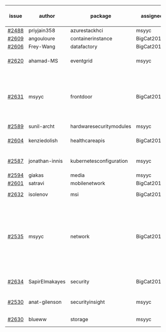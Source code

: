 | issue | author | package | assignee | bot advice | created date of issue | target release date | date from target |
| ------ | ------ | ------ | ------ | ------ | ------ | ------ | :-----: |
| [#2488](https://github.com/Azure/sdk-release-request/issues/2488) | priyjain358 | azurestackhci | msyyc |   | 02-25 | 04-07 |   |
| [#2609](https://github.com/Azure/sdk-release-request/issues/2609) | angouloure | containerinstance | BigCat20196 |   | 03-24 | 04-14 |   |
| [#2606](https://github.com/Azure/sdk-release-request/issues/2606) | Frey-Wang | datafactory | BigCat20196 |   | 03-24 | 04-04 |   |
| [#2620](https://github.com/Azure/sdk-release-request/issues/2620) | ahamad-MS | eventgrid | msyyc |   release date < 2 ! <br> | 03-26 | 03-29 | 0 |
| [#2631](https://github.com/Azure/sdk-release-request/issues/2631) | msyyc | frontdoor | BigCat20196 | new version is 0.0.0, please check base branch!   | 03-28 | 04-11 |   |
| [#2589](https://github.com/Azure/sdk-release-request/issues/2589) | sunil-archt | hardwaresecuritymodules | msyyc |   | 03-21 | 05-02 |   |
| [#2604](https://github.com/Azure/sdk-release-request/issues/2604) | kenziedolish | healthcareapis | BigCat20196 |   release date < 2 ! <br> | 03-22 | 03-31 | 1 |
| [#2587](https://github.com/Azure/sdk-release-request/issues/2587) | jonathan-innis | kubernetesconfiguration | msyyc |   release date < 2 ! <br> | 03-21 | 03-28 | -1 |
| [#2594](https://github.com/Azure/sdk-release-request/issues/2594) | giakas | media | msyyc |   | 03-21 | 03-24 |   |
| [#2601](https://github.com/Azure/sdk-release-request/issues/2601) | satravi | mobilenetwork | BigCat20196 |   | 03-22 | 03-25 |   |
| [#2632](https://github.com/Azure/sdk-release-request/issues/2632) | isolenov | msi | BigCat20196 | new issue ! <br> | 03-28 | 04-12 |   |
| [#2535](https://github.com/Azure/sdk-release-request/issues/2535) | msyyc | network | BigCat20196 | new version is 0.0.0, please check base branch!   release date < 2 ! <br> | 03-15 | 03-29 | 0 |
| [#2634](https://github.com/Azure/sdk-release-request/issues/2634) | SapirElmakayes | security | BigCat20196 |   release date < 2 ! <br> | 03-28 | 03-30 | 0 |
| [#2530](https://github.com/Azure/sdk-release-request/issues/2530) | anat-gilenson | securityinsight | msyyc |   release date < 2 ! <br> | 03-14 | 03-28 | -1 |
| [#2630](https://github.com/Azure/sdk-release-request/issues/2630) | blueww | storage | msyyc | new issue ! <br> | 03-28 | 04-11 |   |
